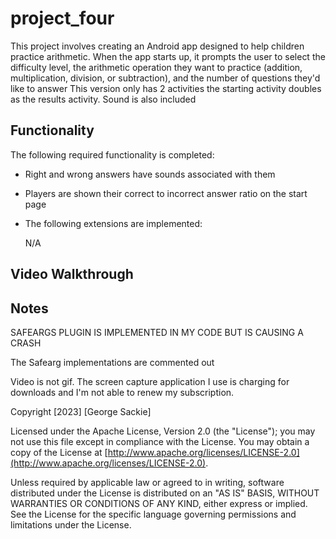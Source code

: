 # project_four

This project involves creating an Android app designed to help children practice arithmetic. When the app starts up, it prompts the user to select the difficulty level, the arithmetic operation they want to practice (addition, multiplication, division, or subtraction), and the number of questions they'd like to answer
This version only has 2 activities the starting activity doubles as the results activity. Sound is also included
## Functionality
The following required functionality is completed:

- Right and wrong answers have sounds associated with them
- Players are shown their correct to incorrect answer ratio on the start page


-  The following extensions are implemented:
   
    N/A

## Video Walkthrough



## Notes

SAFEARGS PLUGIN IS IMPLEMENTED IN MY CODE BUT IS CAUSING A CRASH

The Safearg implementations are commented out

Video is not gif. The screen capture application I use is charging for downloads and I'm not able to renew my subscription. 

Copyright [2023] [George Sackie]

Licensed under the Apache License, Version 2.0 (the "License"); you may not use this file except in compliance with the License. You may obtain a copy of the License at [http://www.apache.org/licenses/LICENSE-2.0](http://www.apache.org/licenses/LICENSE-2.0).

Unless required by applicable law or agreed to in writing, software distributed under the License is distributed on an "AS IS" BASIS, WITHOUT WARRANTIES OR CONDITIONS OF ANY KIND, either express or implied. See the License for the specific language governing permissions and limitations under the License.



